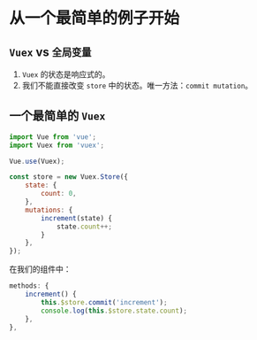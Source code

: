# 从一个最简单的例子开始

## `Vuex` vs `全局变量`

1. `Vuex` 的状态是响应式的。
2. 我们不能直接改变 `store` 中的状态。唯一方法：`commit mutation`。

## 一个最简单的 `Vuex`

```js
import Vue from 'vue';
import Vuex from 'vuex';

Vue.use(Vuex);

const store = new Vuex.Store({
    state: {
        count: 0,
    },
    mutations: {
        increment(state) {
            state.count++;
        }
    },
});
```

在我们的组件中：

```js
methods: {
    increment() {
        this.$store.commit('increment');
        console.log(this.$store.state.count);
    },
},
```
